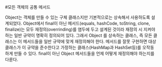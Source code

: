 #모든 객체의 공통 메서드

Object는 객체를 만들 수 있는 구체 클래스지만
기본적으로는 상속해서 사용하도록 설계되었다.
Object에서 final이 아닌 메서드(equals, hashCode, toString, clone, finalize)는 
모두 재정의(overrinding)를 염두에 두고 설계된 것이라 재정의 시 지켜야 하는 일반 규약이 명확히 정의되어 있다.
그래서 Object 를 상속하는 클래스, 즉 모든 클래스는 이 메서드들을 일반 규약에 맞게 재정의해야 한다.
메서드를 잘못 구현하면 대상 클래스가 이 규약을 준수한다고 가정하는 클래스(HashMap과 HashSet등)를 오작동하게 만들 수 있다.
final이 아닌 Object 메서드들을 언제 어떻게 재정의해야 하는지를 다룬다.